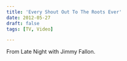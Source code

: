 ```yaml
---
title: 'Every Shout Out To The Roots Ever'
date: 2012-05-27
draft: false
tags: [TV, Video]

---
```


From Late Night with Jimmy Fallon.